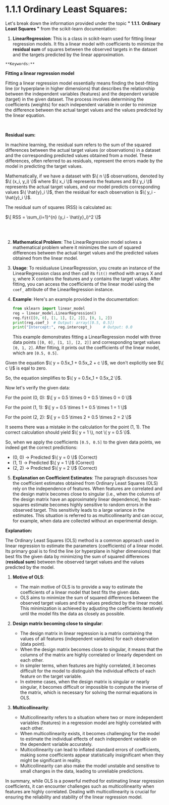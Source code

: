 
# 1.1.1 Ordinary Least Squares:

Let's break down the information provided under the topic **" 1.1.1. Ordinary Least Squares "** from the scikit-learn documentation:

1. **LinearRegression**: This is a class in scikit-learn used for fitting linear regression models. It fits a linear model with coefficients to minimize the **residual sum** of squares between the observed targets in the dataset and the targets predicted by the linear approximation.

`**Keywords:**`
 <br>

**Fitting a linear regression model**
 <br>

Fitting a linear regression model essentially means finding the best-fitting line (or hyperplane in higher dimensions) that describes the relationship between the independent variables (features) and the dependent variable (target) in the given dataset. The process involves determining the coefficients (weights) for each independent variable in order to minimize the difference between the actual target values and the values predicted by the linear equation.

<br>

**Residual sum:**

In machine learning, the residual sum refers to the sum of the squared differences between the actual target values (or observations) in a dataset and the corresponding predicted values obtained from a model. These differences, often referred to as residuals, represent the errors made by the model in predicting the target values.

Mathematically, if we have a dataset with $\( n \)$ observations, denoted by $\( (x_i, y_i) \)$ where $\( x_i \)$ represents the features and $\( y_i \)$ represents the actual target values, and our model predicts corresponding values $\( \hat{y}_i \)$, then the residual for each observation is $\( y_i - \hat{y}_i \)$.

The residual sum of squares (RSS) is calculated as:

$\[ RSS = \sum_{i=1}^{n} (y_i - \hat{y}_i)^2 \]$

<br> <br>

2. **Mathematical Problem**: The LinearRegression model solves a mathematical problem where it minimizes the sum of squared differences between the actual target values and the predicted values obtained from the linear model.

3. **Usage**: To residualuse LinearRegression, you create an instance of the LinearRegression class and then call its `fit()` method with arrays X and y, where X contains the features and y contains the target values. After fitting, you can access the coefficients of the linear model using the `coef_` attribute of the LinearRegression instance.

4. **Example**: Here's an example provided in the documentation:
   ```python
   from sklearn import linear_model
   reg = linear_model.LinearRegression()
   reg.fit([[0, 0], [1, 1], [2, 2]], [0, 1, 2])
   print(reg.coef_)  # Output: array([0.5, 0.5])
   print("Intercept:", reg.intercept_)     # Output: 0.0
   ```
   This example demonstrates fitting a LinearRegression model with three data points `[[0, 0], [1, 1], [2, 2]]` and corresponding target values `[0, 1, 2]`. After fitting, it prints out the coefficients of the linear model, which are `[0.5, 0.5]`.

Given the equation $\( y = 0.5x_1 + 0.5x_2 + c \)$, we don't explicitly see $\( c \)$ is eqal to zero.

So, the equation simplifies to $\( y = 0.5x_1 + 0.5x_2 \)$.

Now let's verify the given data:

For the point (0, 0):
$\[ y = 0.5 \times 0 + 0.5 \times 0 = 0 \]$

For the point (1, 1):
$\[ y = 0.5 \times 1 + 0.5 \times 1 = 1 \]$

For the point (2, 2):
$\[ y = 0.5 \times 2 + 0.5 \times 2 = 2 \]$

It seems there was a mistake in the calculation for the point (1, 1). The correct calculation should yield $\( y = 1 \), not \( y = 0.5 \)$. 

So, when we apply the coefficients `[0.5, 0.5]` to the given data points, we indeed get the correct predictions:
- (0, 0) → Predicted $\( y = 0 \)$ (Correct)
- (1, 1) → Predicted $\( y = 1 \)$ (Correct)
- (2, 2) → Predicted $\( y = 2 \)$ (Correct)


5. **Explanation on Coefficient Estimates**: The paragraph discusses how the coefficient estimates obtained from Ordinary Least Squares (OLS) rely on the independence of features. When features are correlated and the design matrix becomes close to singular (i.e., when the columns of the design matrix have an approximately linear dependence), the least-squares estimate becomes highly sensitive to random errors in the observed target. This sensitivity leads to a large variance in the estimates. This situation is referred to as multicollinearity and can occur, for example, when data are collected without an experimental design.

**Explanation:** 
<br>

The Ordinary Least Squares (OLS) method is a common approach used in linear regression to estimate the parameters (coefficients) of a linear model. Its primary goal is to find the line (or hyperplane in higher dimensions) that best fits the given data by minimizing the sum of squared differences (**residual sum**) between the observed target values and the values predicted by the model.

1. **Motive of OLS**:
   - The main motive of OLS is to provide a way to estimate the coefficients of a linear model that best fits the given data.
   - OLS aims to minimize the sum of squared differences between the observed target values and the values predicted by the linear model. This minimization is achieved by adjusting the coefficients iteratively until the model fits the data as closely as possible.

2. **Design matrix becoming close to singular**:
   - The design matrix in linear regression is a matrix containing the values of all features (independent variables) for each observation (data point).
   - When the design matrix becomes close to singular, it means that the columns of the matrix are highly correlated or linearly dependent on each other.
   - In simpler terms, when features are highly correlated, it becomes difficult for the model to distinguish the individual effects of each feature on the target variable.
   - In extreme cases, when the design matrix is singular or nearly singular, it becomes difficult or impossible to compute the inverse of the matrix, which is necessary for solving the normal equations in OLS.

3. **Multicollinearity**:
   - Multicollinearity refers to a situation where two or more independent variables (features) in a regression model are highly correlated with each other.
   - When multicollinearity exists, it becomes challenging for the model to estimate the individual effects of each independent variable on the dependent variable accurately.
   - Multicollinearity can lead to inflated standard errors of coefficients, making some coefficients appear statistically insignificant when they might be significant in reality.
   - Multicollinearity can also make the model unstable and sensitive to small changes in the data, leading to unreliable predictions.

In summary, while OLS is a powerful method for estimating linear regression coefficients, it can encounter challenges such as multicollinearity when features are highly correlated. Dealing with multicollinearity is crucial for ensuring the reliability and stability of the linear regression model.
